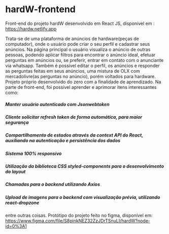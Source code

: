 # hardW-frontend
Front-end do projeto hardW desenvolvido em React JS, disponível em : https://hardw.netlify.app

Trata-se de uma plataforma de anúncios de hardware(peças de computador), onde o usuário pode criar o seu perfil e cadastrar seus anúncios.
Na página principal o usuário visualiza o anúncio de outras pessoas, podendo aplicar filtros para encontrar o anúncio ideal, efetuar perguntas em anúncios ou, se preferir, 
entrar em contato com o anunciante via whatsapp.
Também é possível editar o perfil, os anúncios e responder as perguntas feitas em seus anúncios, uma mistura de OLX com mercadolivre(as perguntas no anúncio), porém voltados
para hardware.
Projeto próprio desenvolvido do zero com a finalidade de aprendizado.
Na parte de front-end, foi possível aprender e aprimorar itens interessantes como: 

##### Manter usuário autenticado com Jsonwebtoken
##### Cliente solicitar refresh token de forma automática, para maior segurança
##### Compartilhamento de estados através da context API do React, auxiliando na autenticação e persistência dos dados
##### Sistema 100% responsivo
##### Utilização da biblioteca CSS styled-components para o desenvolvimento do layout
##### Chamadas para o backend utilizando Axios
##### Upload de imagens para o backend com visualização prévia, utilizando react-dropzone

entre outras coisas.
Protótipo do projeto feito no figma, disponível em: https://www.figma.com/file/S8pinkNEZ32ZzJDrTSnuLI/hardW?node-id=0%3A1
